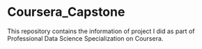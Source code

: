 # Coursera_Capstone
This repository contains the information of project I did as part of Professional Data Science Specialization on Coursera.
